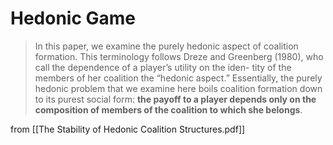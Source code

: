 # Hedonic Game

> In this paper, we examine the purely hedonic aspect of coalition formation. This terminology follows Dreze and Greenberg (1980), who call the dependence of a player’s utility on the iden- tity of the members of her coalition the “hedonic aspect.” Essentially, the purely hedonic problem that we examine here boils coalition formation down to its purest social form: **the payoff to a player depends only on the composition of members of the coalition to which she belongs**.

from [[The Stability of Hedonic Coalition Structures.pdf]]
